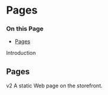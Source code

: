 # Pages

<div class="otp" id="no-index">

### On this Page	
- [Pages](#pages)


</div>

Introduction

## Pages
v2
A static Web page on the storefront.